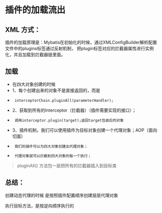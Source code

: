 # 插件的加载流出

## XML 方式：

插件的加载原理是：Mybatis在初始化的时候，通过XMLConfigBuilder解析配置文件中的plugins标签通过反射机制， 
把plugin标签对应的拦截器属性进行实例化，并且加载到拦截器链里面。

## 加载

* 在四大对象创建的时候
* 1、每个创建出来的对象不是直接返回的，而是
*      interceptorChain.pluginAll(parameterHandler);
* 2、获取到所有的Interceptor（拦截器）（插件需要实现的接口）；
*      调用interceptor.plugin(target);返回target包装后的对象
* 3、插件机制，我们可以使用插件为目标对象创建一个代理对象；AOP（面向切面）
*      我们的插件可以为四大对象创建出代理对象；
*      代理对象就可以拦截到四大对象的每一个执行；

> pluginAll() 方法包一层把所有的拦截器插入到目标类

## 总结：

创建动态代理的时候 是按照插件配置顺序创建层层代理对象

执行目标方法，是按逆向顺序执行的
